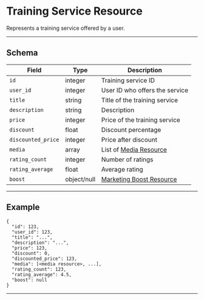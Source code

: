 # Training Service Resource

Represents a training service offered by a user.


---

## Schema
| Field              | Type    | Description                                 |
|--------------------|---------|---------------------------------------------|
| `id`               | integer | Training service ID                         |
| `user_id`          | integer | User ID who offers the service              |
| `title`            | string  | Title of the training service               |
| `description`      | string  | Description                                 |
| `price`            | integer | Price of the training service               |
| `discount`         | float   | Discount percentage                         |
| `discounted_price` | integer | Price after discount                        |
| `media`            | array   | List of [Media Resource](../../media/media_resource.md) |
| `rating_count`     | integer | Number of ratings                           |
| `rating_average`   | float   | Average rating                              |
| `boost`            | object/null | [Marketing Boost Resource](../../payments/marketing_boost_resource.md) |

---

## Example
```
{
  "id": 123,
  "user_id": 123,
  "title": "...",
  "description": "...",
  "price": 123,
  "discount": 0,
  "discounted_price": 123,
  "media": [<media resource>, ...],
  "rating_count": 123,
  "rating_average": 4.5,
  "boost": null
}
```

---

